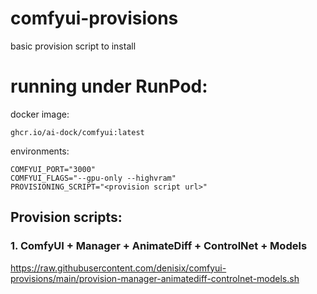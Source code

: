 # comfyui-provisions
basic provision script to install

# running under RunPod:
docker image: 
```
ghcr.io/ai-dock/comfyui:latest
```

environments:
```
COMFYUI_PORT="3000"
COMFYUI_FLAGS="--gpu-only --highvram"
PROVISIONING_SCRIPT="<provision script url>"
```

## Provision scripts:

### 1. ComfyUI + Manager + AnimateDiff + ControlNet + Models
https://raw.githubusercontent.com/denisix/comfyui-provisions/main/provision-manager-animatediff-controlnet-models.sh
